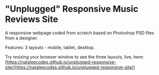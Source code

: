 # "Unplugged" Responsive Music Reviews Site
A responsive webpage coded from scratch based on Photoshop PSD files from a designer. 

Features: 3 layouts - mobile, tablet, desktop. 

Try resizing your browser window to see the three layouts, live, here:[https://nataleecodes.github.io/unplugged-responsive-site/(https://nataleecodes.github.io/unplugged-responsive-site/)
